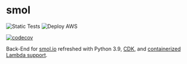 # smol

![Static Tests](https://github.com/developerDemetri/smol/actions/workflows/static-test.yaml/badge.svg) ![Deploy AWS](https://github.com/developerDemetri/smol/actions/workflows/deploy-aws.yaml/badge.svg)

[![codecov](https://codecov.io/gh/developerDemetri/smol/branch/main/graph/badge.svg?token=P3GUZKY64G)](https://codecov.io/gh/developerDemetri/smol)

Back-End for [smol.io](https://smol.io) refreshed with Python 3.9, [CDK](https://aws.amazon.com/about-aws/whats-new/2019/07/the-aws-cloud-development-kit-aws-cdk-is-now-generally-available1/), and [containerized Lambda support](https://aws.amazon.com/blogs/aws/new-for-aws-lambda-container-image-support/).
